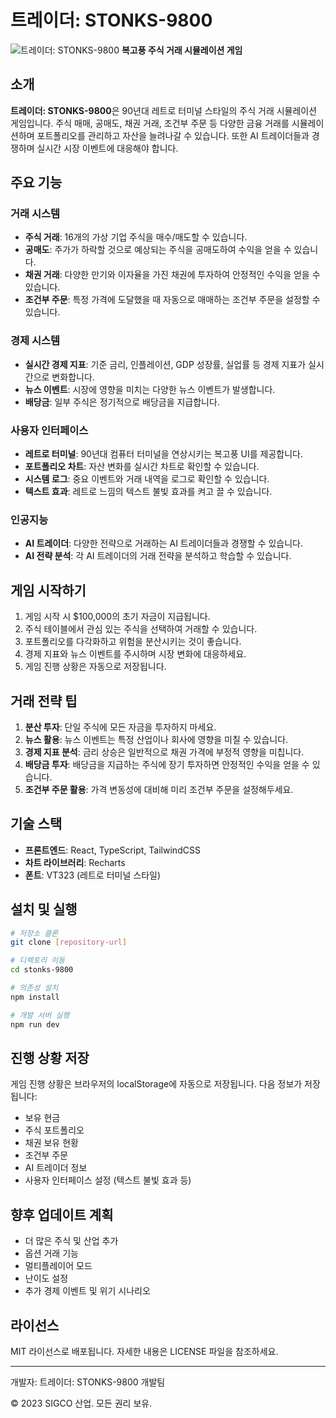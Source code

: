 # 트레이더: STONKS-9800

![트레이더: STONKS-9800](/favicon.png) **복고풍 주식 거래 시뮬레이션 게임**

## 소개

**트레이더: STONKS-9800**은 90년대 레트로 터미널 스타일의 주식 거래 시뮬레이션 게임입니다. 주식 매매, 공매도, 채권 거래, 조건부 주문 등 다양한 금융 거래를 시뮬레이션하며 포트폴리오를 관리하고 자산을 늘려나갈 수 있습니다. 또한 AI 트레이더들과 경쟁하며 실시간 시장 이벤트에 대응해야 합니다.

## 주요 기능

### 거래 시스템
- **주식 거래**: 16개의 가상 기업 주식을 매수/매도할 수 있습니다.
- **공매도**: 주가가 하락할 것으로 예상되는 주식을 공매도하여 수익을 얻을 수 있습니다.
- **채권 거래**: 다양한 만기와 이자율을 가진 채권에 투자하여 안정적인 수익을 얻을 수 있습니다.
- **조건부 주문**: 특정 가격에 도달했을 때 자동으로 매매하는 조건부 주문을 설정할 수 있습니다.

### 경제 시스템
- **실시간 경제 지표**: 기준 금리, 인플레이션, GDP 성장률, 실업률 등 경제 지표가 실시간으로 변화합니다.
- **뉴스 이벤트**: 시장에 영향을 미치는 다양한 뉴스 이벤트가 발생합니다.
- **배당금**: 일부 주식은 정기적으로 배당금을 지급합니다.

### 사용자 인터페이스
- **레트로 터미널**: 90년대 컴퓨터 터미널을 연상시키는 복고풍 UI를 제공합니다.
- **포트폴리오 차트**: 자산 변화를 실시간 차트로 확인할 수 있습니다.
- **시스템 로그**: 중요 이벤트와 거래 내역을 로그로 확인할 수 있습니다.
- **텍스트 효과**: 레트로 느낌의 텍스트 불빛 효과를 켜고 끌 수 있습니다.

### 인공지능
- **AI 트레이더**: 다양한 전략으로 거래하는 AI 트레이더들과 경쟁할 수 있습니다.
- **AI 전략 분석**: 각 AI 트레이더의 거래 전략을 분석하고 학습할 수 있습니다.

## 게임 시작하기

1. 게임 시작 시 $100,000의 초기 자금이 지급됩니다.
2. 주식 테이블에서 관심 있는 주식을 선택하여 거래할 수 있습니다.
3. 포트폴리오를 다각화하고 위험을 분산시키는 것이 좋습니다.
4. 경제 지표와 뉴스 이벤트를 주시하며 시장 변화에 대응하세요.
5. 게임 진행 상황은 자동으로 저장됩니다.

## 거래 전략 팁

1. **분산 투자**: 단일 주식에 모든 자금을 투자하지 마세요.
2. **뉴스 활용**: 뉴스 이벤트는 특정 산업이나 회사에 영향을 미칠 수 있습니다.
3. **경제 지표 분석**: 금리 상승은 일반적으로 채권 가격에 부정적 영향을 미칩니다.
4. **배당금 투자**: 배당금을 지급하는 주식에 장기 투자하면 안정적인 수익을 얻을 수 있습니다.
5. **조건부 주문 활용**: 가격 변동성에 대비해 미리 조건부 주문을 설정해두세요.

## 기술 스택

- **프론트엔드**: React, TypeScript, TailwindCSS
- **차트 라이브러리**: Recharts
- **폰트**: VT323 (레트로 터미널 스타일)

## 설치 및 실행

```bash
# 저장소 클론
git clone [repository-url]

# 디렉토리 이동
cd stonks-9800

# 의존성 설치
npm install

# 개발 서버 실행
npm run dev
```

## 진행 상황 저장

게임 진행 상황은 브라우저의 localStorage에 자동으로 저장됩니다. 다음 정보가 저장됩니다:
- 보유 현금
- 주식 포트폴리오
- 채권 보유 현황
- 조건부 주문
- AI 트레이더 정보
- 사용자 인터페이스 설정 (텍스트 불빛 효과 등)

## 향후 업데이트 계획

- 더 많은 주식 및 산업 추가
- 옵션 거래 기능
- 멀티플레이어 모드
- 난이도 설정
- 추가 경제 이벤트 및 위기 시나리오

## 라이선스

MIT 라이선스로 배포됩니다. 자세한 내용은 LICENSE 파일을 참조하세요.

---

개발자: 트레이더: STONKS-9800 개발팀

© 2023 SIGCO 산업. 모든 권리 보유.

